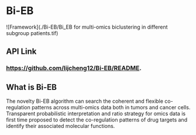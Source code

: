 # Bi-EB

![Framework](./Bi-EB/Bi_EB for multi-omics biclustering in different subgroup patients.tif)

## API Link
### https://github.com/lijcheng12/Bi-EB/README.

## What is Bi-EB
The novelty Bi-EB algorithm can search the coherent and flexible co-regulation patterns across multi-omics data both in tumors and cancer cells. Transparent probabilistic interpretation and ratio strategy for omics data is first time proposed to detect the co-regulation patterns of drug targets and identify their associated molecular functions. 
